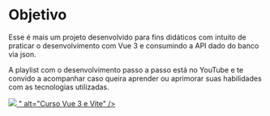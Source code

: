 
# Objetivo

Esse é mais um projeto desenvolvido para fins didáticos com intuito de praticar o desenvolvimento com Vue 3 e consumindo a API dado do banco via json.

A playlist com o desenvolvimento passo a passo está no YouTube e te convido a acompanhar caso queira aprender ou aprimorar suas habilidades com as tecnologias utilizadas.

<a href="https://www.youtube.com/watch?v=wsAQQioPIJs&list=PLnDvRpP8BnezDglaAvtWgQXzsOmXUuRHL&index=1" target="_blank">
  <img src="https://i.ytimg.com/vi/wsAQQioPIJs/maxresdefault.jpg" />
" alt="Curso Vue 3 e Vite" />
</a>

